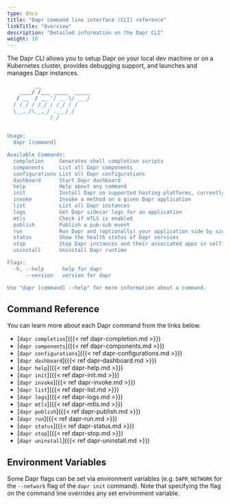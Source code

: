 ```yaml
---
type: docs
title: "Dapr command line interface (CLI) reference"
linkTitle: "Overview"
description: "Detailed information on the Dapr CLI"
weight: 10
---
```


The Dapr CLI allows you to setup Dapr on your local dev machine or on a Kubernetes cluster, provides debugging support, and launches and manages Dapr instances.

```bash
         __                
    ____/ /___ _____  _____
   / __  / __ '/ __ \/ ___/
  / /_/ / /_/ / /_/ / /    
  \__,_/\__,_/ .___/_/     
              /_/            
                                                                           

Usage:
  dapr [command]

Available Commands:
  completion     Generates shell completion scripts
  components     List all Dapr components
  configurations List all Dapr configurations
  dashboard      Start Dapr dashboard
  help           Help about any command
  init           Install Dapr on supported hosting platforms, currently: Kubernetes and self-hosted
  invoke         Invoke a method on a given Dapr application
  list           List all Dapr instances
  logs           Get Dapr sidecar logs for an application
  mtls           Check if mTLS is enabled
  publish        Publish a pub-sub event
  run            Run Dapr and (optionally) your application side by side
  status         Show the health status of Dapr services
  stop           Stop Dapr instances and their associated apps in self-hosted mode
  uninstall      Uninstall Dapr runtime

Flags:
  -h, --help      help for dapr
      --version   version for dapr

Use "dapr [command] --help" for more information about a command.
```

## Command Reference

You can learn more about each Dapr command from the links below.

 - [`dapr completion`]({{< ref dapr-completion.md >}})
 - [`dapr components`]({{< ref dapr-components.md >}})
 - [`dapr configurations`]({{< ref dapr-configurations.md >}})
 - [`dapr dashboard`]({{< ref dapr-dashboard.md >}})
 - [`dapr help`]({{< ref dapr-help.md >}})
 - [`dapr init`]({{< ref dapr-init.md >}})
 - [`dapr invoke`]({{< ref dapr-invoke.md >}})
 - [`dapr list`]({{< ref dapr-list.md >}})
 - [`dapr logs`]({{< ref dapr-logs.md >}})
 - [`dapr mtls`]({{< ref dapr-mtls.md >}})
 - [`dapr publish`]({{< ref dapr-publish.md >}})
 - [`dapr run`]({{< ref dapr-run.md >}})
 - [`dapr status`]({{< ref dapr-status.md >}})
 - [`dapr stop`]({{< ref dapr-stop.md >}})
 - [`dapr uninstall`]({{< ref dapr-uninstall.md >}})

## Environment Variables

Some Dapr flags can be set via environment variables (e.g. `DAPR_NETWORK` for the `--network` flag of the `dapr init` command). Note that specifying the flag on the command line overrides any set environment variable.